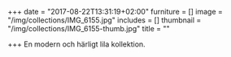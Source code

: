 +++
date = "2017-08-22T13:31:19+02:00"
furniture = []
image = "/img/collections/IMG_6155.jpg"
includes = []
thumbnail = "/img/collections/IMG_6155-thumb.jpg"
title = ""

+++
En modern och härligt lila kollektion.
